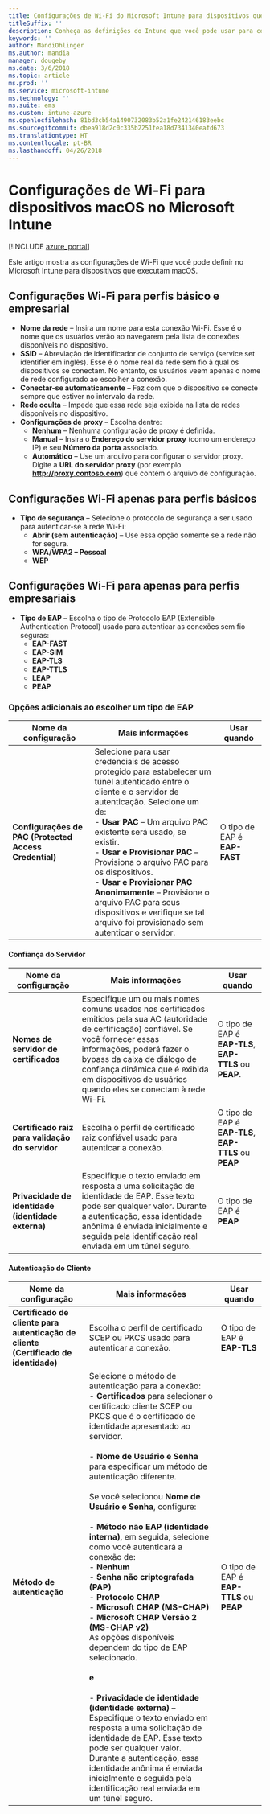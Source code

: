 ```yaml
---
title: Configurações de Wi-Fi do Microsoft Intune para dispositivos que executam o macOS
titleSuffix: ''
description: Conheça as definições do Intune que você pode usar para configurar as conexões Wi-Fi em dispositivos que executam macOS.
keywords: ''
author: MandiOhlinger
ms.author: mandia
manager: dougeby
ms.date: 3/6/2018
ms.topic: article
ms.prod: ''
ms.service: microsoft-intune
ms.technology: ''
ms.suite: ems
ms.custom: intune-azure
ms.openlocfilehash: 81bd3cb54a1490732083b52a1fe242146183eebc
ms.sourcegitcommit: dbea918d2c0c335b2251fea18d7341340eafd673
ms.translationtype: HT
ms.contentlocale: pt-BR
ms.lasthandoff: 04/26/2018
---
```

# <a name="wi-fi-settings-for-macos-devices-in-microsoft-intune"></a>Configurações de Wi-Fi para dispositivos macOS no Microsoft Intune

[!INCLUDE [azure_portal](./includes/azure_portal.md)]

Este artigo mostra as configurações de Wi-Fi que você pode definir no Microsoft Intune para dispositivos que executam macOS.

## <a name="wi-fi-settings-for-basic-and-enterprise-profiles"></a>Configurações Wi-Fi para perfis básico e empresarial

- **Nome da rede** – Insira um nome para esta conexão Wi-Fi. Esse é o nome que os usuários verão ao navegarem pela lista de conexões disponíveis no dispositivo.
- **SSID** – Abreviação de identificador de conjunto de serviço (service set identifier em inglês). Esse é o nome real da rede sem fio à qual os dispositivos se conectam. No entanto, os usuários veem apenas o nome de rede configurado ao escolher a conexão.
- **Conectar-se automaticamente** – Faz com que o dispositivo se conecte sempre que estiver no intervalo da rede.
- **Rede oculta** – Impede que essa rede seja exibida na lista de redes disponíveis no dispositivo.
- **Configurações de proxy** – Escolha dentre:
    - **Nenhum** – Nenhuma configuração de proxy é definida.
    - **Manual** – Insira o **Endereço do servidor proxy** (como um endereço IP) e seu **Número da porta** associado.
    - **Automático** – Use um arquivo para configurar o servidor proxy. Digite a **URL do servidor proxy** (por exemplo **http://proxy.contoso.com**) que contém o arquivo de configuração.

## <a name="wi-fi-settings-for-basic-profiles-only"></a>Configurações Wi-Fi apenas para perfis básicos

- **Tipo de segurança** – Selecione o protocolo de segurança a ser usado para autenticar-se à rede Wi-Fi:
    - **Abrir (sem autenticação)** – Use essa opção somente se a rede não for segura.
    - **WPA/WPA2 – Pessoal**
    - **WEP**

## <a name="wi-fi-settings-for-enterprise-profiles-only"></a>Configurações Wi-Fi para apenas para perfis empresariais

- **Tipo de EAP** – Escolha o tipo de Protocolo EAP (Extensible Authentication Protocol) usado para autenticar as conexões sem fio seguras:
    - **EAP-FAST**
    - **EAP-SIM**
    - **EAP-TLS**
    - **EAP-TTLS**
    - **LEAP**
    - **PEAP**

### <a name="further-options-when-you-choose-an-eap-type"></a>Opções adicionais ao escolher um tipo de EAP


|Nome da configuração|Mais informações|Usar quando|
|--------------|-------------|----------|
|**Configurações de PAC (Protected Access Credential)**|Selecione para usar credenciais de acesso protegido para estabelecer um túnel autenticado entre o cliente e o servidor de autenticação. Selecione um de:<br>- **Usar PAC** – Um arquivo PAC existente será usado, se existir.<br>- **Usar e Provisionar PAC** – Provisiona o arquivo PAC para os dispositivos.<br>- **Usar e Provisionar PAC Anonimamente** – Provisione o arquivo PAC para seus dispositivos e verifique se tal arquivo foi provisionado sem autenticar o servidor.|O tipo de EAP é **EAP-FAST**|

#### <a name="server-trust"></a>Confiança do Servidor


|Nome da configuração|Mais informações|Usar quando|
|--------------|-------------|----------|
|**Nomes de servidor de certificados**|Especifique um ou mais nomes comuns usados nos certificados emitidos pela sua AC (autoridade de certificação) confiável. Se você fornecer essas informações, poderá fazer o bypass da caixa de diálogo de confiança dinâmica que é exibida em dispositivos de usuários quando eles se conectam à rede Wi-Fi.|O tipo de EAP é **EAP-TLS**, **EAP-TTLS** ou **PEAP**.|
|**Certificado raiz para validação do servidor**|Escolha o perfil de certificado raiz confiável usado para autenticar a conexão. |O tipo de EAP é **EAP-TLS**, **EAP-TTLS** ou **PEAP**|
|**Privacidade de identidade (identidade externa)**|Especifique o texto enviado em resposta a uma solicitação de identidade de EAP. Esse texto pode ser qualquer valor. Durante a autenticação, essa identidade anônima é enviada inicialmente e seguida pela identificação real enviada em um túnel seguro.|O tipo de EAP é **PEAP**|


#### <a name="client-authentication"></a>Autenticação do Cliente


|                                     Nome da configuração                                     |                                                                                                                                                                                                                                                                                                                                                                                                                                                                                                                                                                       Mais informações                                                                                                                                                                                                                                                                                                                                                                                                                                                                                                                                                                       |                            Usar quando                            |
|--------------------------------------------------------------------------------------|--------------------------------------------------------------------------------------------------------------------------------------------------------------------------------------------------------------------------------------------------------------------------------------------------------------------------------------------------------------------------------------------------------------------------------------------------------------------------------------------------------------------------------------------------------------------------------------------------------------------------------------------------------------------------------------------------------------------------------------------------------------------------------------------------------------------------------------------------------------------------------------------------------------------------------------------------------------------------------------------------------------------------------------------------------------------------------------------------------------------------------------------------------------|----------------------------------------------------------------|
| <strong>Certificado de cliente para autenticação de cliente (Certificado de identidade)</strong> |                                                                                                                                                                                                                                                                                                                                                                                                                                                                                                                                       Escolha o perfil de certificado SCEP ou PKCS usado para autenticar a conexão.                                                                                                                                                                                                                                                                                                                                                                                                                                                                                                                                       |              O tipo de EAP é <strong>EAP-TLS</strong>              |
|                        <strong>Método de autenticação</strong>                        | Selecione o método de autenticação para a conexão:<br>- <strong>Certificados</strong> para selecionar o certificado cliente SCEP ou PKCS que é o certificado de identidade apresentado ao servidor.<br><br>- <strong>Nome de Usuário e Senha</strong> para especificar um método de autenticação diferente. <br><br>Se você selecionou <strong>Nome de Usuário e Senha</strong>, configure:<br><br>-  <strong>Método não EAP (identidade interna)</strong>, em seguida, selecione como você autenticará a conexão de:<br>- <strong>Nenhum</strong><br>- <strong>Senha não criptografada (PAP)</strong><br>- <strong>Protocolo CHAP</strong><br>- <strong>Microsoft CHAP (MS-CHAP)</strong><br>- <strong>Microsoft CHAP Versão 2 (MS-CHAP v2)</strong><br>As opções disponíveis dependem do tipo de EAP selecionado.<br><br><strong>e</strong><br><br>- <strong>Privacidade de identidade (identidade externa)</strong> – Especifique o texto enviado em resposta a uma solicitação de identidade de EAP. Esse texto pode ser qualquer valor. Durante a autenticação, essa identidade anônima é enviada inicialmente e seguida pela identificação real enviada em um túnel seguro. | O tipo de EAP é <strong>EAP-TTLS</strong> ou <strong>PEAP</strong> |

